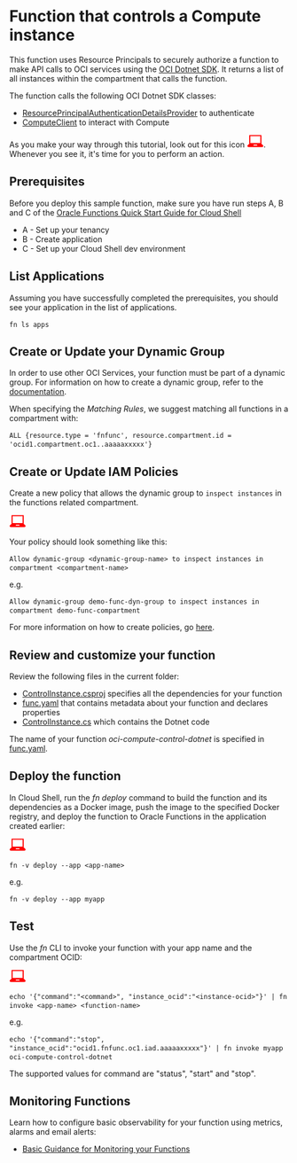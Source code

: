 # Function that controls a Compute instance

This function uses Resource Principals to securely authorize a function to make
API calls to OCI services using the [OCI Dotnet SDK](https://docs.oracle.com/iaas/tools/dotnet/latest/api/index.html).
It returns a list of all instances within the compartment that calls the function.

The function calls the following OCI Dotnet SDK classes:
* [ResourcePrincipalAuthenticationDetailsProvider](https://docs.oracle.com/en-us/iaas/tools/dotnet/latest/api/Oci.Common.Auth.ResourcePrincipalAuthenticationDetailsProvider.html) to authenticate
* [ComputeClient](https://docs.oracle.com/en-us/iaas/tools/dotnet/latest/api/Oci.CoreService.ComputeClient.html) to interact with Compute

As you make your way through this tutorial, look out for this icon ![user input icon](./images/userinput.png).
Whenever you see it, it's time for you to perform an action.


## Prerequisites

Before you deploy this sample function, make sure you have run steps A, B 
and C of the [Oracle Functions Quick Start Guide for Cloud Shell](https://www.oracle.com/webfolder/technetwork/tutorials/infographics/oci_functions_cloudshell_quickview/functions_quickview_top/functions_quickview/index.html)
* A - Set up your tenancy
* B - Create application
* C - Set up your Cloud Shell dev environment


## List Applications 

Assuming you have successfully completed the prerequisites, you should see your 
application in the list of applications.

```
fn ls apps
```


## Create or Update your Dynamic Group

In order to use other OCI Services, your function must be part of a dynamic 
group. For information on how to create a dynamic group, refer to the 
[documentation](https://docs.cloud.oracle.com/iaas/Content/Identity/Tasks/managingdynamicgroups.htm#To).

When specifying the *Matching Rules*, we suggest matching all functions in a compartment with:

```
ALL {resource.type = 'fnfunc', resource.compartment.id = 'ocid1.compartment.oc1..aaaaaxxxxx'}
```


## Create or Update IAM Policies

Create a new policy that allows the dynamic group to `inspect instances` in
the functions related compartment.

![user input icon](./images/userinput.png)

Your policy should look something like this:
```
Allow dynamic-group <dynamic-group-name> to inspect instances in compartment <compartment-name>
```
e.g.
```
Allow dynamic-group demo-func-dyn-group to inspect instances in compartment demo-func-compartment
```

For more information on how to create policies, go [here](https://docs.cloud.oracle.com/iaas/Content/Identity/Concepts/policysyntax.htm).


## Review and customize your function

Review the following files in the current folder:
- [ControlInstance.csproj](./ControlInstance.csproj) specifies all the dependencies for your function
- [func.yaml](./func.yaml) that contains metadata about your function and declares properties
- [ControlInstance.cs](./ControlInstance.cs) which contains the Dotnet code

The name of your function *oci-compute-control-dotnet* is specified in [func.yaml](./func.yaml).


## Deploy the function

In Cloud Shell, run the *fn deploy* command to build the function and its dependencies as a Docker image, 
push the image to the specified Docker registry, and deploy the function to Oracle Functions 
in the application created earlier:

![user input icon](./images/userinput.png)
```
fn -v deploy --app <app-name>
```
e.g.
```
fn -v deploy --app myapp
```


## Test

Use the *fn* CLI to invoke your function with your app name and the compartment OCID:

![user input icon](./images/userinput.png)
```
echo '{"command":"<command>", "instance_ocid":"<instance-ocid>"}' | fn invoke <app-name> <function-name>
```
e.g.
```
echo '{"command":"stop", "instance_ocid":"ocid1.fnfunc.oc1.iad.aaaaaxxxxx"}' | fn invoke myapp oci-compute-control-dotnet
```
The supported values for command are "status", "start" and "stop".


## Monitoring Functions

Learn how to configure basic observability for your function using metrics, alarms and email alerts:
* [Basic Guidance for Monitoring your Functions](../basic-observability/functions.md)

